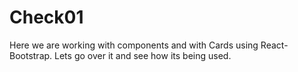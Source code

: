 # Check01

Here we are working with components and with Cards using React-Bootstrap. Lets go over it and see how its being used.
